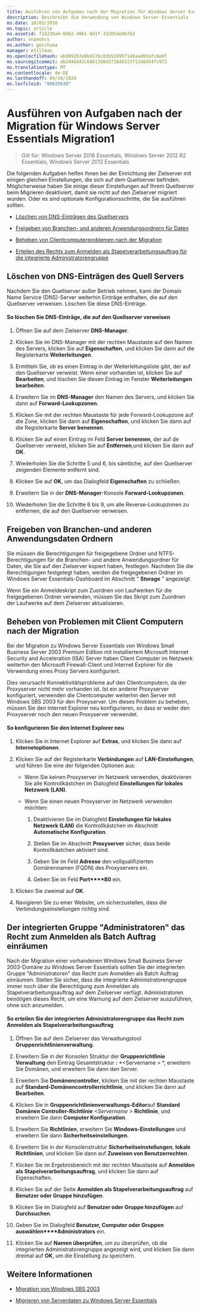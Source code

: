 ```yaml
---
title: Ausführen von Aufgaben nach der Migration für Windows Server Essentials Migration1
description: Beschreibt die Verwendung von Windows Server Essentials
ms.date: 10/03/2016
ms.topic: article
ms.assetid: f2d236a4-0d62-4961-9d1f-332054e06f6d
author: nnamuhcs
ms.author: geschuma
manager: mtillman
ms.openlocfilehash: abd092b3e6b4176c83b51995f140aad0dafc6e0f
ms.sourcegitcommit: db2d46842c68813d043738d6523f13d8454fc972
ms.translationtype: MT
ms.contentlocale: de-DE
ms.lasthandoff: 09/10/2020
ms.locfileid: "89625630"
---
```

# <a name="perform-post-migration-tasks-for-windows-server-essentials-migration1"></a>Ausführen von Aufgaben nach der Migration für Windows Server Essentials Migration1

>Gilt für: Windows Server 2016 Essentials, Windows Server 2012 R2 Essentials, Windows Server 2012 Essentials

Die folgenden Aufgaben helfen Ihnen bei der Einrichtung der Zielserver mit einigen gleichen Einstellungen, die sich auf dem Quellserver befinden. Möglicherweise haben Sie einige dieser Einstellungen auf Ihrem Quellserver beim Migrieren deaktiviert, damit sie nicht auf den Zielserver migriert wurden. Oder es sind optionale Konfigurationsschritte, die Sie ausführen sollten.


-   [Löschen von DNS-Einträgen des Quellservers](Perform-post-migration-tasks-for-Windows-Server-Essentials-migration.md#BKMK_DeleteDNSEntries)

-   [Freigeben von Branchen- und anderen Anwendungsordnern für Daten](Perform-post-migration-tasks-for-Windows-Server-Essentials-migration.md#BKMK_ShareLineOfBusinessAndOtherApplications)

-   [Beheben von Clientcomputerproblemen nach der Migration](Perform-post-migration-tasks-for-Windows-Server-Essentials-migration.md#BKMK_FixClientComputerIssuesAfterMigrating)

-   [Erteilen des Rechts zum Anmelden als Stapelverarbeitungsauftrag für die integrierte Administratorengruppe](Perform-post-migration-tasks-for-Windows-Server-Essentials-migration.md#BKMK_AdminGroup)


##  <a name="delete-dns-entries-of-the-source-server"></a><a name="BKMK_DeleteDNSEntries"></a> Löschen von DNS-Einträgen des Quell Servers
 Nachdem Sie den Quellserver außer Betrieb nehmen, kann der Domain Name Service (DNS)-Server weiterhin Einträge enthalten, die auf den Quellserver verweisen. Löschen Sie diese DNS-Einträge.

#### <a name="to-delete-dns-entries-that-point-to-the-source-server"></a>So löschen Sie DNS-Einträge, die auf den Quellserver verweisen

1.  Öffnen Sie auf dem Zielserver **DNS-Manager**.

2.  Klicken Sie im DNS-Manager mit der rechten Maustaste auf den Namen des Servers, klicken Sie auf **Eigenschaften**, und klicken Sie dann auf die Registerkarte **Weiterleitungen**.

3.  Ermitteln Sie, ob es einen Eintrag in der Weiterleitungsliste gibt, der auf den Quellserver verweist. Wenn einer vorhanden ist, klicken Sie auf **Bearbeiten**, und löschen Sie diesen Eintrag im Fenster **Weiterleitungen bearbeiten**.

4.  Erweitern Sie im **DNS-Manager** den Namen des Servers, und klicken Sie dann auf **Forward-Lookupzonen**.

5.  Klicken Sie mit der rechten Maustaste für jede Forward-Lookupzone auf die Zone, klicken Sie dann auf **Eigenschaften**, und klicken Sie dann auf die Registerkarte **Server benennen**.

6.  Klicken Sie auf einen Eintrag im Feld **Server benennen**, der auf de Quellserver verweist, klicken Sie auf **Entfernen**,und klicken Sie dann auf **OK**.

7.  Wiederholen Sie die Schritte 5 und 6, bis sämtliche, auf den Quellserver zeigenden Elemente entfernt sind.

8.  Klicken Sie auf **OK**, um das Dialogfeld **Eigenschaften** zu schließen.

9. Erweitern Sie in der **DNS-Manager**-Konsole **Forward-Lookupzonen**.

10. Wiederholen Sie die Schritte 6 bis 9, um alle Reverse-Lookupzonen zu entfernen, die auf den Quellserver verweisen.

##  <a name="share-line-of-business-and-other-application-data-folders"></a><a name="BKMK_ShareLineOfBusinessAndOtherApplications"></a> Freigeben von Branchen-und anderen Anwendungsdaten Ordnern
 Sie müssen die Berechtigungen für freigegebene Ordner und NTFS-Berechtigungen für die Branchen- und andere Anwendungsordner für Daten, die Sie auf den Zielserver kopiert haben, festlegen. Nachdem Sie die Berechtigungen festgelegt haben, werden die freigegebenen Ordner im Windows Server Essentials-Dashboard im Abschnitt " **Storage** " angezeigt.

 Wenn Sie ein Anmeldeskript zum Zuordnen von Laufwerken für die freigegebenen Ordner verwenden, müssen Sie das Skript zum Zuordnen der Laufwerke auf dem Zielserver aktualisieren.

##  <a name="fix-client-computer-issues-after-migrating"></a><a name="BKMK_FixClientComputerIssuesAfterMigrating"></a> Beheben von Problemen mit Client Computern nach der Migration
 Bei der Migration zu Windows Server Essentials von Windows Small Business Server 2003 Premium Edition mit installiertem Microsoft Internet Security and Acceleration (ISA) Server haben Client Computer im Netzwerk weiterhin den Microsoft Firewall-Client und Internet Explorer für die Verwendung eines Proxy Servers konfiguriert.

 Dies verursacht Konnektivitätsprobleme auf den Clientcomputern, da der Proxyserver nicht mehr vorhanden ist. Ist ein anderer Proxyserver konfiguriert, verwenden die Clientcomputer weiterhin den Server mit Windows SBS 2003 für den Proxyserver. Um dieses Problem zu beheben, müssen Sie den Internet Explorer neu konfigurieren, so dass er weder den Proxyserver noch den neuen Proxyserver verwendet.

#### <a name="to-reconfigure-internet-explorer"></a>So konfigurieren Sie den Internet Explorer neu

1.  Klicken Sie in Internet Explorer auf **Extras**, und klicken Sie dann auf **Internetoptionen**.

2.  Klicken Sie auf der Registerkarte **Verbindungen** auf **LAN-Einstellungen**, und führen Sie eine der folgenden Optionen aus:

    -   Wenn Sie keinen Proxyserver im Netzwerk verwenden, deaktivieren Sie alle Kontrollkästchen im Dialogfeld **Einstellungen für lokales Netzwerk (LAN)**.

    -   Wenn Sie einen neuen Proxyserver im Netzwerk verwenden möchten:

        1.  Deaktivieren Sie im Dialogfeld **Einstellungen für lokales Netzwerk (LAN)** die Kontrollkästchen im Abschnitt **Automatische Konfiguration**.

        2.  Stellen Sie im Abschnitt **Proxyserver** sicher, dass beide Kontrollkästchen aktiviert sind.

        3.  Geben Sie im Feld **Adresse** den vollqualifizierten Domänennamen (FQDN) des Proxyservers ein.

        4.  Geben Sie im Feld **Port****80** ein.

3.  Klicken Sie zweimal auf **OK**.

4.  Navigieren Sie zu einer Website, um sicherzustellen, dass die Verbindungseinstellungen richtig sind.

##  <a name="give-the-built-in-administrators-group-the-right-to-log-on-as-a-batch-job"></a><a name="BKMK_AdminGroup"></a> Der integrierten Gruppe "Administratoren" das Recht zum Anmelden als Batch Auftrag einräumen
 Nach der Migration einer vorhandenen Windows Small Business Server 2003-Domäne zu Windows Server Essentials sollten Sie der integrierten Gruppe "Administratoren" das Recht zum Anmelden als Batch Auftrag einräumen. Stellen Sie sicher, dass die integrierte Administratorengruppe immer noch über die Berechtigung zum Anmelden als Stapelverarbeitungsauftrag auf dem Zielserver verfügt. Administratoren benötigen dieses Recht, um eine Warnung auf dem Zielserver auszuführen, ohne sich anzumelden.

#### <a name="to-give-the-built-in-administrators-group-the-right-to-log-on-as-a-batch-job"></a>So erteilen Sie der integrierten Administratorengruppe das Recht zum Anmelden als Stapelverarbeitungsauftrag

1. Öffnen Sie auf dem Zielserver das Verwaltungstool **Gruppenrichtlinienverwaltung**.

2. Erweitern Sie in der Konsolen Struktur der **Gruppenrichtlinie Verwaltung** den Eintrag Gesamtstruktur **:** *<Servername \> *, erweitern Sie Domänen, und erweitern Sie dann den Server.

3. Erweitern Sie **Domänencontroller**, klicken Sie mit der rechten Maustaste auf **Standard-Domänencontrollerrichtlinie**, und klicken Sie dann auf **Bearbeiten**.

4. Klicken Sie in **Gruppenrichtlinienverwaltungs-Editor**auf **Standard Domänen Controller-Richtlinie** <em><Servername \> </em>**Richtlinie**, und erweitern Sie dann **Computer Konfiguration**.

5. Erweitern Sie **Richtlinien**, erweitern Sie **Windows-Einstellungen** und erweitern Sie dann **Sicherheitseinstellungen**.

6. Erweitern Sie in der Konsolenstruktur **Sicherheitseinstellungen**, **lokale Richtlinien**, und klicken Sie dann auf **Zuweisen von Benutzerrechten**.

7. Klicken Sie im Ergebnisbereich mit der rechten Maustaste auf **Anmelden als Stapelverarbeitungsauftrag**, und klicken Sie dann auf Eigenschaften.

8. Klicken Sie auf der Seite **Anmelden als Stapelverarbeitungsauftrag** auf **Benutzer oder Gruppe hinzufügen**.

9. Klicken Sie im Dialogfeld auf **Benutzer oder Gruppe hinzufügen** auf **Durchsuchen**.

10. Geben Sie im Dialogfeld **Benutzer, Computer oder Gruppen auswählen****Administrators** ein.

11. Klicken Sie auf **Namen überprüfen**, um zu überprüfen, ob die integrierten Administratorengruppe angezeigt wird, und klicken Sie dann dreimal auf **OK**, um die Einstellung zu speichern.

## <a name="see-also"></a>Weitere Informationen


-   [Migration von Windows SBS 2003](Migrate-Windows-Small-Business-Server-2003-to-Windows-Server-Essentials.md)

-   [Migrieren von Serverdaten zu Windows Server Essentials](Migrate-Server-Data-to-Windows-Server-Essentials.md)

